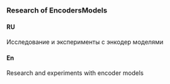 ### Research of EncodersModels
#### RU
Исследование и эксперименты с энкодер моделями

#### En
Research and experiments with encoder models